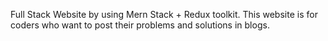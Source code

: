 Full Stack Website by using Mern Stack + Redux toolkit. This website is for coders who want to post their problems and solutions in blogs. 
